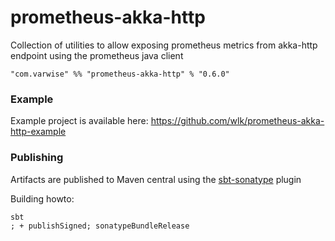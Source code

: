 # prometheus-akka-http

Collection of utilities to allow exposing prometheus metrics from akka-http endpoint using the prometheus java client

    "com.varwise" %% "prometheus-akka-http" % "0.6.0"

### Example

Example project is available here: https://github.com/wlk/prometheus-akka-http-example

### Publishing

Artifacts are published to Maven central using the [sbt-sonatype](https://github.com/xerial/sbt-sonatype) plugin

Building howto:
```
sbt
; + publishSigned; sonatypeBundleRelease
```